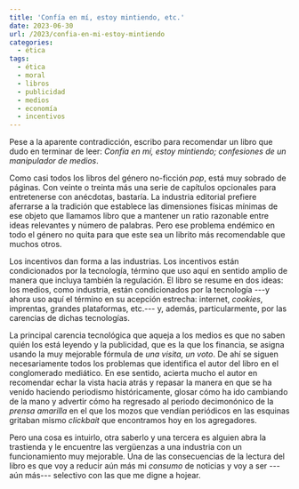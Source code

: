 ```yaml
---
title: 'Confía en mí, estoy mintiendo, etc.'
date: 2023-06-30
url: /2023/confia-en-mi-estoy-mintiendo
categories:
  - ética
tags:
  - ética
  - moral
  - libros
  - publicidad
  - medios
  - economía
  - incentivos
---
```


Pese a la aparente contradicción, escribo para recomendar un libro que dudo en terminar de leer: _Confía en mí, estoy mintiendo; confesiones de un manipulador de medios_.

Como casi todos los libros del género no-ficción _pop_, está muy sobrado de páginas. Con veinte o treinta más una serie de capítulos opcionales para entretenerse con anécdotas, bastaría. La industria editorial prefiere aferrarse a la tradición que establece las dimensiones físicas mínimas de ese objeto que llamamos libro que a mantener un ratio razonable entre ideas relevantes y número de palabras. Pero ese problema endémico en todo el género no quita para que este sea un librito más recomendable que muchos otros.

Los incentivos dan forma a las industrias. Los incentivos están condicionados por la tecnología, término que uso aquí en sentido amplio de manera que incluya también la regulación. El libro se resume en dos ideas: los medios, como industria, están condicionados por la tecnología ---y ahora uso aquí el término en su acepción estrecha: internet, _cookies_, imprentas, grandes plataformas, etc.--- y, además, particularmente, por las carencias de dichas tecnologías.

La principal carencia tecnológica que aqueja a los medios es que no saben quién los está leyendo y la publicidad, que es la que los financia, se asigna usando la muy mejorable fórmula de _una visita, un voto_. De ahí se siguen necesariamente todos los problemas que identifica el autor del libro en el conglomerado mediático. En ese sentido, acierta mucho el autor en recomendar echar la vista hacia atrás y repasar la manera en que se ha venido haciendo periodismo históricamente, glosar cómo ha ido cambiando de la mano y advertir cómo ha regresado al periodo decimonónico de la _prensa amarilla_ en el que los mozos que vendían periódicos en las esquinas gritaban mismo _clickbait_ que encontramos hoy en los agregadores.

Pero una cosa es intuirlo, otra saberlo y una tercera es alguien abra la trastienda y le encuentre las vergüenzas a una industria con un funcionamiento muy mejorable. Una de las consecuencias de la lectura del libro es que voy a reducir aún más mi _consumo_ de noticias y voy a ser ---aún más--- selectivo con las que me digne a hojear.
